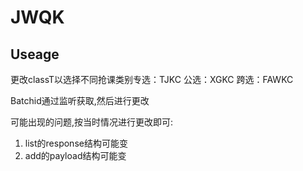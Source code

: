 # JWQK

## Useage

更改classT以选择不同抢课类别专选：TJKC 公选：XGKC 跨选：FAWKC

Batchid通过监听获取,然后进行更改

可能出现的问题,按当时情况进行更改即可:

1. list的response结构可能变
2. add的payload结构可能变
